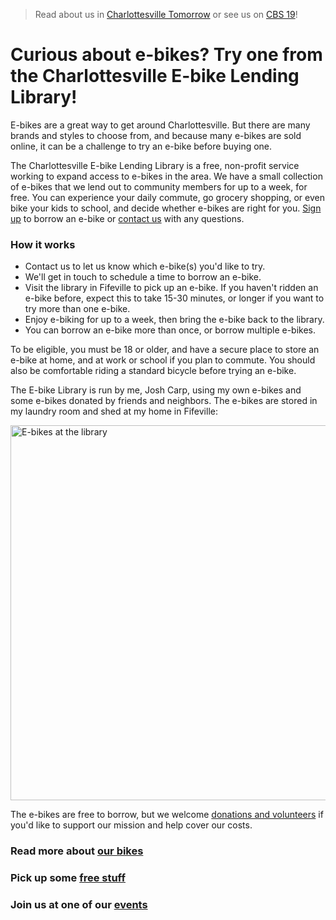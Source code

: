 > Read about us in
> [Charlottesville Tomorrow](https://www.cvilletomorrow.org/wanna-try-an-e-bike-josh-carp-will-lend-you-his/)
> or see us on
> [CBS 19](https://www.cbs19news.com/story/48516458/local-man-running-electric-bike-lending-library)!

# Curious about e-bikes? Try one from the Charlottesville E-bike Lending Library!

E-bikes are a great way to get around Charlottesville. But there are many brands and
styles to choose from, and because many e-bikes are sold online, it can be a challenge to
try an e-bike before buying one.

The Charlottesville E-bike Lending Library is a free, non-profit service working to expand
access to e-bikes in the area. We have a small collection of e-bikes that we lend out to
community members for up to a week, for free. You can experience your daily commute, go
grocery shopping, or even bike your kids to school, and decide whether e-bikes are right
for you. [Sign up](https://forms.gle/ZykVSUUp2KPBHxfv5) to borrow an e-bike or
[contact us](mailto:hi@ebikelibrarycville.org) with any questions.

### How it works

- Contact us to let us know which e-bike(s) you'd like to try.
- We'll get in touch to schedule a time to borrow an e-bike.
- Visit the library in Fifeville to pick up an e-bike. If you haven't ridden an e-bike
  before, expect this to take 15-30 minutes, or longer if you want to try more than one
  e-bike.
- Enjoy e-biking for up to a week, then bring the e-bike back to the library.
- You can borrow an e-bike more than once, or borrow multiple e-bikes.

To be eligible, you must be 18 or older, and have a secure place to store an e-bike at
home, and at work or school if you plan to commute. You should also be comfortable riding
a standard bicycle before trying an e-bike.

The E-bike Library is run by me, Josh Carp, using my own e-bikes and some e-bikes donated
by friends and neighbors. The e-bikes are stored in my laundry room and shed at my home in
Fifeville:

<img src="/ebikes/DSC3796-scaled.jpg" width=600 alt="E-bikes at the library" />

The e-bikes are free to borrow, but we welcome [donations and volunteers](/support) if
you'd like to support our mission and help cover our costs.

### Read more about [our bikes](/about)

### Pick up some [free stuff](/free-stuff)

### Join us at one of our [events](/events)
